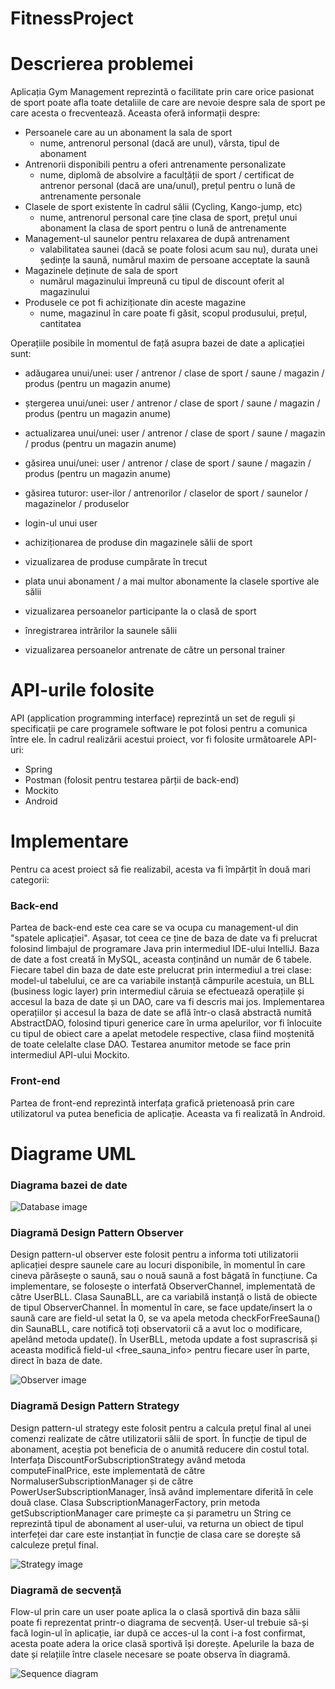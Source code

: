 # FitnessProject

# Descrierea problemei
Aplicația Gym Management reprezintă o facilitate prin care orice pasionat de sport poate afla toate detaliile de care are nevoie despre sala de sport pe care acesta o frecventează. Aceasta oferă informații despre:

- Persoanele care au un abonament la sala de sport 
  - nume, antrenorul personal (dacă are unul), vârsta, tipul de abonament
- Antrenorii disponibili pentru a oferi antrenamente personalizate
  - nume, diplomă de absolvire a faculțății de sport / certificat de antrenor personal (dacă are una/unul), prețul pentru o lună de antrenamente personale
- Clasele de sport existente în cadrul sălii (Cycling, Kango-jump, etc)
  - nume, antrenorul personal care ține clasa de sport, prețul unui abonament la clasa de sport pentru o lună de antrenamente
- Management-ul saunelor pentru relaxarea de după antrenament
  - valabilitatea saunei (dacă se poate folosi acum sau nu), durata unei ședințe la saună, numărul maxim de persoane acceptate la saună
- Magazinele deținute de sala de sport
  - numărul magazinului împreună cu tipul de discount oferit al magazinului
- Produsele ce pot fi achiziționate din aceste magazine
  - nume, magazinul în care poate fi găsit, scopul produsului, prețul, cantitatea

Operațiile posibile în momentul de față asupra bazei de date a aplicației sunt:

- adăugarea unui/unei: user / antrenor / clase de sport / saune / magazin / produs (pentru un magazin anume)
- ștergerea unui/unei: user / antrenor / clase de sport / saune / magazin / produs (pentru un magazin anume)
- actualizarea unui/unei: user / antrenor / clase de sport / saune / magazin / produs (pentru un magazin anume)
- găsirea unui/unei: user / antrenor / clase de sport / saune / magazin / produs (pentru un magazin anume)
- găsirea tuturor: user-ilor / antrenorilor / claselor de sport / saunelor / magazinelor / produselor

- login-ul unui user
- achiziționarea de produse din magazinele sălii de sport
- vizualizarea de produse cumpărate în trecut
- plata unui abonament / a mai multor abonamente la clasele sportive ale sălii
- vizualizarea persoanelor participante la o clasă de sport
- înregistrarea intrărilor la saunele sălii
- vizualizarea persoanelor antrenate de către un personal trainer

# API-urile folosite
API (application programming interface) reprezintă un set de reguli și specificații pe care programele software le pot folosi pentru a comunica între ele.
În cadrul realizării acestui proiect, vor fi folosite următoarele API-uri:
- Spring
- Postman (folosit pentru testarea părții de back-end)
- Mockito
- Android 

# Implementare
Pentru ca acest proiect să fie realizabil, acesta va fi împărțit în două mari categorii:
### Back-end
Partea de back-end este cea care se va ocupa cu management-ul din "spatele aplicației". Așasar, tot ceea ce ține de baza de date va fi prelucrat folosind limbajul de programare Java prin intermediul IDE-ului IntelliJ.
Baza de date a fost creată în MySQL, aceasta conținând un număr de 6 tabele.
Fiecare tabel din baza de date este prelucrat prin intermediul a trei clase: model-ul tabelului, ce are ca variabile instanță câmpurile acestuia, un BLL (business logic layer) prin intermediul căruia se efectuează operațiile și accesul la baza de date și un DAO, care va fi descris mai jos.
Implementarea operațiilor și accesul la baza de date se află într-o clasă abstractă numită AbstractDAO, folosind tipuri generice care în urma apelurilor, vor fi înlocuite cu tipul de obiect care a apelat metodele respective, clasa fiind moștenită de toate celelalte clase DAO.
Testarea anumitor metode se face prin intermediul API-ului Mockito.
### Front-end
Partea de front-end reprezintă interfața grafică prietenoasă prin care utilizatorul va putea beneficia de aplicație. Aceasta va fi realizată în Android.

# Diagrame UML
### Diagrama bazei de date
![Database image](Untitled.png)

### Diagramă Design Pattern Observer

Design pattern-ul observer este folosit pentru a informa toti utilizatorii aplicației despre saunele care au locuri disponibile, în momentul în care cineva părăsește o saună, sau o nouă saună a fost băgată în funcțiune. 
Ca implementare, se folosește o interfată ObserverChannel, implementată de către UserBLL. Clasa SaunaBLL, are ca variabilă instanță o listă de obiecte de tipul ObserverChannel. În momentul în care, se face update/insert la o saună care are field-ul <occupied> setat la  0, se va apela metoda checkForFreeSauna() din SaunaBLL, care notifică toți observatorii că a avut loc o modificare, apelând metoda update(). În UserBLL, metoda update a fost suprascrisă și aceasta modifică field-ul <free_sauna_info> pentru fiecare user în parte, direct în baza de date.
  
![Observer image](Observer.png)

### Diagramă Design Pattern Strategy

Design pattern-ul strategy este folosit pentru a calcula prețul final al unei comenzi realizate de către utilizatorii sălii de sport. În funcție de tipul de abonament, aceștia pot beneficia de o anumită reducere din costul total.
Interfața DiscountForSubscriptionStrategy având metoda computeFinalPrice, este implementată de către NormaluserSubscriptionManager și de către PowerUserSubscriptionManager, însă având implementare diferită în cele două clase.
Clasa SubscriptionManagerFactory, prin metoda getSubscriptionManager care primește ca și parametru un String ce reprezintă tipul de abonament al user-ului, va returna un obiect de tipul interfeței dar care este instanțiat în funcție de clasa care se dorește să calculeze prețul final.

![Strategy image](Strategy.jpg)

### Diagramă de secvență

Flow-ul prin care un user poate aplica la o clasă sportivă din baza sălii poate fi reprezentat printr-o diagrama de secvență.
User-ul trebuie să-și facă login-ul în aplicație, iar după ce acces-ul la cont i-a fost confirmat, acesta poate adera la orice clasă
sportivă își dorește. Apelurile la baza de date și relațiile între clasele necesare se poate observa în diagramă.

![Sequence diagram](secventa.png)
